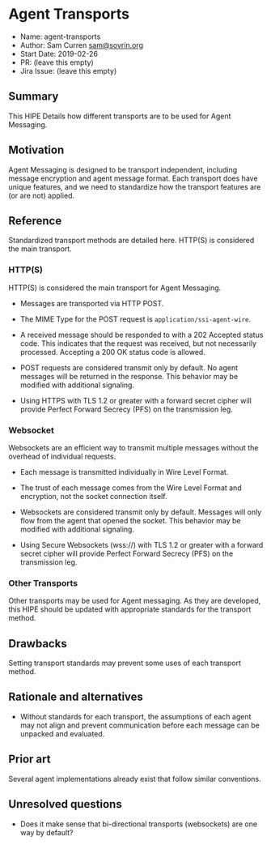 # Agent Transports
- Name: agent-transports
- Author: Sam Curren <sam@sovrin.org>
- Start Date: 2019-02-26
- PR: (leave this empty)
- Jira Issue: (leave this empty)

## Summary
[summary]: #summary

This HIPE Details how different transports are to be used for Agent Messaging.

## Motivation
[motivation]: #motivation

Agent Messaging is designed to be transport independent, including message encryption and agent message format. Each transport does have unique features, and we need to standardize how the transport features are (or are not) applied. 

## Reference

[Reference]: #reference

Standardized transport methods are detailed here. HTTP(S) is considered the main transport.

### HTTP(S)

HTTP(S) is considered the main transport for Agent Messaging.

- Messages are transported via HTTP POST.

- The MIME Type for the POST request is `application/ssi-agent-wire`.

- A received message should be responded to with a 202 Accepted status code. This indicates that the request was received, but not necessarily processed. Accepting a 200 OK status code is allowed.

- POST requests are considered transmit only by default. No agent messages will be returned in the response. This behavior may be modified with additional signaling.

- Using HTTPS with TLS 1.2 or greater with a forward secret cipher will provide Perfect Forward Secrecy (PFS) on the transmission leg.


### Websocket

Websockets are an efficient way to transmit multiple messages without the overhead of individual requests. 

- Each message is transmitted individually in Wire Level Format.

- The trust of each message comes from the Wire Level Format and encryption, not the socket connection itself.

- Websockets are considered transmit only by default. Messages will only flow from the agent that opened the socket. This behavior may be modified with additional signaling.

- Using Secure Websockets (wss://) with TLS 1.2 or greater with a forward secret cipher will provide Perfect Forward Secrecy (PFS) on the transmission leg.


### Other Transports

Other transports may be used for Agent messaging. As they are developed, this HIPE should be updated with appropriate standards for the transport method.

## Drawbacks
[drawbacks]: #drawbacks

Setting transport standards may prevent some uses of each transport method.

## Rationale and alternatives
[alternatives]: #alternatives

- Without standards for each transport, the assumptions of each agent may not align and prevent communication before each message can be unpacked and evaluated.

## Prior art
[prior-art]: #prior-art

Several agent implementations already exist that follow similar conventions.

## Unresolved questions
[unresolved]: #unresolved-questions

- Does it make sense that bi-directional transports (websockets) are one way by default?
